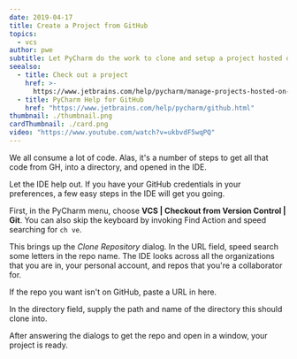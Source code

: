 ```yaml
---
date: 2019-04-17
title: Create a Project from GitHub
topics:
  - vcs
author: pwe
subtitle: Let PyCharm do the work to clone and setup a project hosted on GitHub.
seealso:
  - title: Check out a project
    href: >-
      https://www.jetbrains.com/help/pycharm/manage-projects-hosted-on-github.html#clone-from-GitHub
  - title: PyCharm Help for GitHub
    href: "https://www.jetbrains.com/help/pycharm/github.html"
thumbnail: ./thumbnail.png
cardThumbnail: ./card.png
video: "https://www.youtube.com/watch?v=ukbvdF5wqPQ"
---
```


We all consume a lot of code. Alas, it's a number of steps to get all that code from GH, into a directory, and opened in the IDE.

Let the IDE help out. If you have your GitHub credentials in your preferences, a few easy steps in the IDE will get you going.

First, in the PyCharm menu, choose **VCS | Checkout from Version Control | Git**. You can also skip the keyboard by invoking Find Action and speed searching for `ch ve`.

This brings up the _Clone Repository_ dialog. In the URL field, speed search some letters in the repo name. The IDE looks across all the organizations that you are in, your personal account, and repos that you're a collaborator for.

If the repo you want isn't on GitHub, paste a URL in here.

In the directory field, supply the path and name of the directory this should clone into.

After answering the dialogs to get the repo and open in a window, your project is ready.
